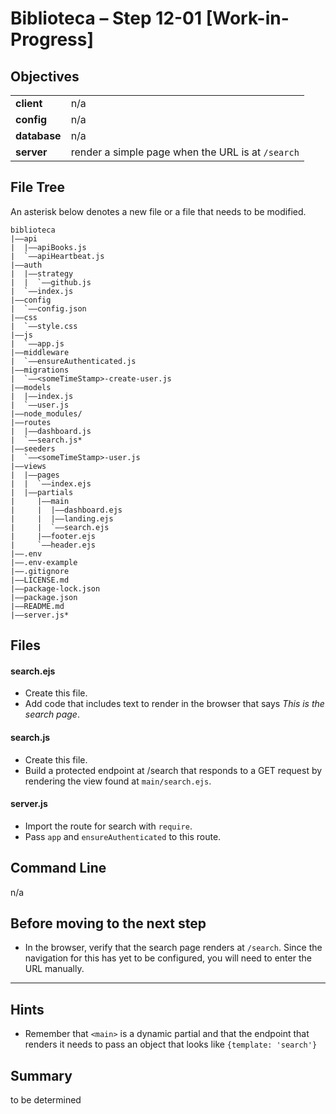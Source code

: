 # Biblioteca – Step 12-01 [Work-in-Progress]

## Objectives
|              |                                                                           |
|:------------ | :------------------------------------------------------------------------ |
| **client**   | n/a                                                                       |
| **config**   | n/a                                                                       |
| **database** | n/a                                                                       |
| **server**   | render a simple page when the URL is at `/search`                         |

## File Tree
An asterisk below denotes a new file or a file that needs to be modified.
```
biblioteca
|––api
|  |––apiBooks.js
|  `––apiHeartbeat.js
|––auth
|  |––strategy
|  |  `––github.js
|  `––index.js
|––config
|  `––config.json
|––css
|  `––style.css
|––js
|  `––app.js
|––middleware
|  `––ensureAuthenticated.js
|––migrations
|  `––<someTimeStamp>-create-user.js
|––models
|  |––index.js
|  `––user.js
|––node_modules/
|––routes
|  |––dashboard.js
|  `––search.js*
|––seeders
|  `––<someTimeStamp>-user.js
|––views
|  |––pages
|  |  `––index.ejs
|  |––partials
|     |––main
|     |  |––dashboard.ejs
|     |  |––landing.ejs
|     |  `––search.ejs
|     |––footer.ejs
|     `––header.ejs
|––.env
|––.env-example
|––.gitignore
|––LICENSE.md
|––package-lock.json
|––package.json
|––README.md
|––server.js*
```

## Files
#### search.ejs
* Create this file.
* Add code that includes text to render in the browser that says _This is the search page_.

#### search.js
* Create this file.
* Build a protected endpoint at /search that responds to a GET request by rendering the view found at `main/search.ejs`.

#### server.js
* Import the route for search with `require`.
* Pass `app` and `ensureAuthenticated` to this route.

## Command Line
n/a

## Before moving to the next step
* In the browser, verify that the search page renders at `/search`. Since the navigation for this has yet to be configured, you will need to enter the URL manually.

___

## Hints
* Remember that `<main>` is a dynamic partial and that the endpoint that renders it needs to pass an object that looks like `{template: 'search'}`

## Summary
to be determined
